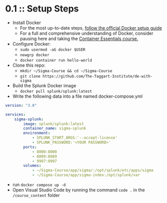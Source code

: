 # 0.1 :: Setup Steps
- Install Docker
	- For the most up-to-date steps, [follow the official Docker setup guide](https://docs.docker.com/engine/install/ubuntu/)
	- For a full and comprehensive understanding of Docker, consider pausing here and taking the [Container Essentials course.](https://taggartinstitute.org/p/container-essentials)
- Configure Docker:
	- `sudo usermod -aG docker $USER`
	- `newgrp docker`
	- `docker container run hello-world`
- Clone this repo:
	- `mkdir ~/Sigma-Course && cd ~/Sigma-Course`
	- `git clone https://github.com/The-Taggart-Institute/de-with-sigma`
- Build the Splunk Docker image
	- `docker pull splunk/splunk:latest`
- Write the following data into a file named docker-compose.yml

```yaml
version: "3.8"

services:
    sigma-splunk:
        image: splunk/splunk:latest
        container_name: sigma-splunk
        environment:
            - SPLUNK_START_ARGS:'--accept-license'
            - SPLUNK_PASSWORD:'<YOUR PASSWORD>'
        ports:
            - 8000:8000
            - 8089:8089
            - 9997:9997
        volumes:
            - ~/Sigma-Course/app/sigma/:/opt/splunk/etc/apps/sigma
            - ~/Sigma-Course/app/sigma-index:/opt/splunk/var
```

- run `docker compose up -d`
- Open Visual Studio Code by running the command `code .` in the `/course_content` folder
